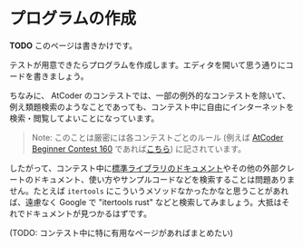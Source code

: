 <!-- -*- coding:utf-8-unix -*- -->

# プログラムの作成

**TODO** このページは書きかけです。

テストが用意できたらプログラムを作成します。エディタを開いて思う通りにコードを書きましょう。

ちなみに、 AtCoder のコンテストでは、一部の例外的なコンテストを除いて、例え類題検索のようなことであっても、コンテスト中に自由にインターネットを検索・閲覧してよいことになっています。

> Note: このことは厳密には各コンテストごとのルール (例えば [AtCoder Beginner Contest 160](https://atcoder.jp/contests/abc160) であれば[こちら](https://atcoder.jp/contests/abc160/rules)) に記されています。

したがって、コンテスト中に[標準ライブラリのドキュメント](https://doc.rust-lang.org/std/index.html)やその他の外部クレートのドキュメント、使い方やサンプルコードなどを検索することは問題ありません。たとえば `itertools` にこういうメソッドなかったかなと思うことがあれば、遠慮なく Google で "itertools rust" などと検索してみましょう。大抵はそれでドキュメントが見つかるはずです。

(TODO: コンテスト中に特に有用なページがあればまとめたい)
